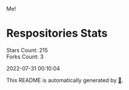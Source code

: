 Me!

# Respositories Stats
Stars Count: 215  
Forks Count: 3

2022-07-31 00:10:04  

This README is automatically generated by [🐰](https://github.com/rnitta/rnitta).
